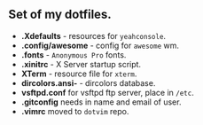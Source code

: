 ##  Set of my dotfiles. ##

-	**.Xdefaults** - resources for `yeahconsole`.
-	**.config/awesome** - config for `awesome` wm.
-	**.fonts** - `Anonymous Pro` fonts.
-	**.xinitrc** - X Server startup script.
-	**XTerm** - resource file for `xterm`.
-	**dircolors.ansi-** - dircolors database.
-	**vsftpd.conf** for vsftpd ftp server, place in `/etc`.
-   **.gitconfig** needs in name and email of user.
-   **.vimrc** moved to `dotvim` repo.
